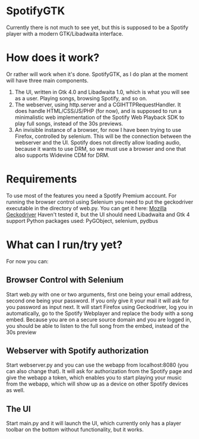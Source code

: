 # SpotifyGTK

Currently there is not much to see yet, but this is supposed to be a Spotify player with a modern GTK/Libadwaita interface. 

# How does it work?
Or rather will work when it's done. 
SpotifyGTK, as I do plan at the moment will have three main components. 
1. The UI, written in Gtk 4.0 and Libadwaita 1.0, which is what you will see as a user. Playing songs, browsing Spotify, and so on. 
2. The webserver, using http.server and a CGIHTTPRequestHandler. It does handle HTML/CSS/JS/PHP (for now), 
and is supposed to run a minimalistic web implementation of the Spotify Web Playback SDK to play full songs, instead of the 30s previews.
3. An invisible instance of a browser, for now I have been trying to use Firefox, controlled by selenium. This will be the connection between
the webserver and the UI. Spotify does not directly allow loading audio, because it wants to use DRM, so we must use a browser and one that 
also supports Widevine CDM for DRM. 

# Requirements
To use most of the features you need a Spotify Premium account. 
For running the browser control using Selenium you need to put the geckodriver executable in the directory of web.py. You can get it here:
[Mozilla Geckodriver](https://github.com/mozilla/geckodriver/releases)
Haven't tested it, but the UI should need Libadwaita and Gtk 4 support
Python packages used: PyGObject, selenium, pydbus

# What can I run/try yet?
For now you can:
## Browser Control with Selenium
Start web.py with one or two arguments, first one being your email address, second one being your password. If you only give it your 
mail it will ask for you password as input next. It will start Firefox using Geckodriver, log you in automatically, go to the Spotify Webplayer and replace 
the body with a song embed. Because you are on a secure source domain and you are logged in, you should be able to listen to the full song from the embed, 
instead of the 30s preview
## Webserver with Spotify authorization
Start webserver.py and you can use the webapp from localhost:8080 (you can also change that). It will ask for authorization
from the Spotify page and give the webapp a token, which enables you to start playing your music from the webapp, which will show up as a device on other Spotify 
devices as well. 
## The UI
Start main.py and it will launch the UI, which currently only has a player toolbar on the bottom without functionality, but it works. 
